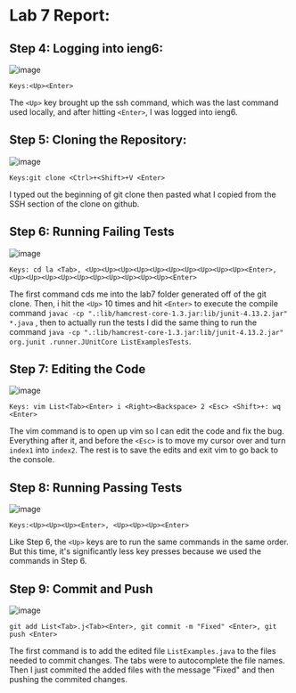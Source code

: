 # Lab 7 Report:

## Step 4: Logging into ieng6:
![image](https://user-images.githubusercontent.com/122490362/221730943-72c948c4-3e4a-4fa3-a283-6629af7e3ead.png)
```
Keys:<Up><Enter>
```
The `<Up>` key brought up the ssh command, which was the last command used locally, and after hitting `<Enter>`, I was logged into ieng6.

## Step 5: Cloning the Repository:
![image](https://user-images.githubusercontent.com/122490362/221732380-91fa6dc4-41bf-4d46-822b-a9ff868a345e.png)
```
Keys:git clone <Ctrl>+<Shift>+V <Enter>
```
I typed out the beginning of git clone then pasted what I copied from the SSH section of the clone on github.

## Step 6: Running Failing Tests
![image](https://user-images.githubusercontent.com/122490362/221733540-c3063759-0581-4b98-a145-eb968a1e29de.png)
```
Keys: cd la <Tab>, <Up><Up><Up><Up><Up><Up><Up><Up><Up><Up><Enter>, <Up><Up><Up><Up><Up><Up><Up><Up><Up><Up><Enter>
```
The first command cds me into the lab7 folder generated off of the git clone. Then, i hit the `<Up>` 10 times and hit `<Enter>` to execute the compile command `javac -cp ".:lib/hamcrest-core-1.3.jar:lib/junit-4.13.2.jar" *.java` , then to actually run the tests I did the same thing to run the command `java -cp ".:lib/hamcrest-core-1.3.jar:lib/junit-4.13.2.jar" org.junit .runner.JUnitCore ListExamplesTests`.

## Step 7: Editing the Code
![image](https://user-images.githubusercontent.com/122490362/221734719-bd037680-6ed9-4d79-b13d-5161ead43f24.png)

```
Keys: vim List<Tab><Enter> i <Right><Backspace> 2 <Esc> <Shift>+: wq <Enter>
```
The vim command is to open up vim so I can edit the code and fix the bug. Everything after it, and before the `<Esc>` is to move my cursor over and turn `index1` into `index2`. The rest is to save the edits and exit vim to go back to the console.

## Step 8: Running Passing Tests
![image](https://user-images.githubusercontent.com/122490362/221739456-eb954324-1f4d-47ef-9bd2-a515e631abb2.png)
```
Keys:<Up><Up><Up><Enter>, <Up><Up><Up><Enter>
```
Like Step 6, the `<Up>` keys are to run the same commands in the same order. But this time, it's significantly less key presses because we used the commands in Step 6.

## Step 9: Commit and Push
![image](https://user-images.githubusercontent.com/122490362/221741430-7b36d6e7-4967-42e4-9975-b26a9dfe7da6.png)

```
git add List<Tab>.j<Tab><Enter>, git commit -m "Fixed" <Enter>, git push <Enter>
```
The first command is to add the edited file `ListExamples.java` to the files needed to commit changes. The tabs were to autocomplete the file names. Then I just commited the added files with the message "Fixed" and then pushing the commited changes.
